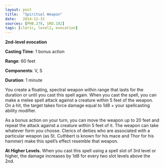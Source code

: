 ```yaml
---
layout: post
title:  "Spiritual Weapon"
date:   2014-12-31
sources: [PHB.278, SRD.182]
tags: [cleric, level2, evocation]
---
```


**2nd-level evocation**

**Casting Time**: 1 bonus action

**Range**: 60 feet

**Components**: V, S

**Duration**: 1 minute

You create a floating, spectral weapon within range that lasts for the duration or until you cast this spell again. When you cast the spell, you can make a melee spell attack against a creature within 5 feet of the weapon. On a hit, the target takes force damage equal to 1d8 + your spellcasting ability modifier.

As a bonus action on your turn, you can move the weapon up to 20 feet and repeat the attack against a creature within 5 feet of it. The weapon can take whatever form you choose. Clerics of deities who are associated with a particular weapon (as St. Cuthbert is known for his mace and Thor for his hammer) make this spell’s effect resemble that weapon.

**At Higher Levels.** When you cast this spell using a spell slot of 3rd level or higher, the damage increases by 1d8 for every two slot levels above the 2nd.
